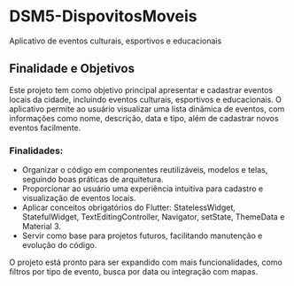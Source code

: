 
# DSM5-DispovitosMoveis
Aplicativo de eventos culturais, esportivos e educacionais

## Finalidade e Objetivos

Este projeto tem como objetivo principal apresentar e cadastrar eventos locais da cidade, incluindo eventos culturais, esportivos e educacionais. O aplicativo permite ao usuário visualizar uma lista dinâmica de eventos, com informações como nome, descrição, data e tipo, além de cadastrar novos eventos facilmente.

### Finalidades:
- Organizar o código em componentes reutilizáveis, modelos e telas, seguindo boas práticas de arquitetura.
- Proporcionar ao usuário uma experiência intuitiva para cadastro e visualização de eventos locais.
- Aplicar conceitos obrigatórios do Flutter: StatelessWidget, StatefulWidget, TextEditingController, Navigator, setState, ThemeData e Material 3.
- Servir como base para projetos futuros, facilitando manutenção e evolução do código.

O projeto está pronto para ser expandido com mais funcionalidades, como filtros por tipo de evento, busca por data ou integração com mapas.
